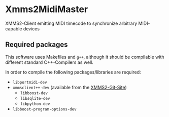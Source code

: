 Xmms2MidiMaster
===============

XMMS2-Client emitting MIDI timecode to synchronize arbitrary MIDI-capable devices

## Required packages

This software uses Makefiles and `g++`, although it should be compilable with different standard C++-Compilers as well.

In order to compile the following packages/libraries are required:

- `libportmidi-dev`
- `xmmsclient++-dev` (available from the [XMMS2-Git-Site][xmms2-git])
    - `libboost-dev`
    - `libsqlite-dev`
    - `libpython-dev`
- `libboost-program-options-dev`

[xmms2-git]: http://git.xmms.se/

